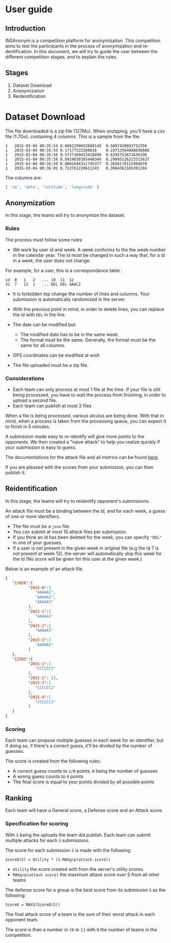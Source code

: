 # User guide

## Introduction

INSAnonym is a competition platform for anonymization.
This competition aims to test the participants in the process of anonymization and re-dentification.
In this document, we will try to guide the user between the different competition stages, and to explain the rules.

## Stages

1. Dataset Download 
2. Anonymization
3. Reidentification


# Dataset Download

The file downloaded is a zip file (127Mo).
When unzipping, you'll have a csv file (1.7Go), containing 4 columns.
This is a sample from the file:

```csv
1	2015-03-04 00:35:54	0.6862299652880149	0.5607438893732356
1	2015-03-04 00:35:55	0.17177522268016	0.19712564088036866
1	2015-03-04 00:35:56	0.5727169413410496	0.6295753633636196
1	2015-03-04 00:35:58	0.8924030365448349	0.29995126223315627
1	2015-03-04 00:35:59	0.8801684311745377	0.3656178115984039
1	2015-03-04 00:36:01	0.712761220611243	0.3604362165391204
```

The columns are:

```python
[ 'id', 'date', 'latitude', 'longitude' ]
```

## Anonymization

In this stage, the teams will try to anonymize the dataset.

### Rules 

The process must follow some rules:

- We work by user id and week. 
A week conforms to the the week number in the calendar year.
The id must be changed in such a way that, for a id in a week, the user does not change.

For example, for a user, this is a correspondance table :

```csv
id  0   1   2   ... 10  11  12
32  7   12  1   ... DEL DEL AAAC2
```

- It is forbidden top change the number of lines and columns. Your submission is automatically randomized in the server.

- With the previous point in mind, in order to delete lines, you can replace the id with `DEL` in the line.

- The date can be modified but:
    - The modified date has to be in the same week.
    - The format must be the same. Generally, the format must be the same for all columns.

- GPS coordinates can be modified at wish
- The file uploaded must be a zip file.

### Considerations

- Each team can only process at most 1 file at the time. If your file is still being processed, you have to wait the process from finishing, in order to upload a second file.
- Each team can publish at most 3 files

When a file is being processed, various alculus are being done. With that in mind, when a process is taken from the processing queue, you can expect it to finish in 5 minutes.

A submission made easy to re-identify will give more points to the opponents. We then created a "naive attack" to help you realize quickly if your submission is easy to guess.

The documentations for the attack file and all metrics can be found [here](https://github.com/danymat/INSAnonym-utils/blob/main/docs/insanonym-metrics.md).

If you are pleased with the scores from your submission, you can then publish it.


## Reidentification

In this stage, the teams will try to reidentify opponent's submissions.

An attack file must be a binding between the id, and for each week, a guess of one or more identifiers.

- The file must be a `json` file.
- You can submit at most 10 attack files per submission.
- If you think an id has been deleted for the week, you can specify `"DEL"` in one of your guesses.
- If a user is not present in the given week in original file (e.g the id 7 is not present at week 12), the server will automatically skip this week for the id (No score will be given for this user at the given week.)

Below is an example of an attack file.

```json
{
   "17850":{
          "2015-0":[
             "AAAAA1",
             "AAAAA2",
             "AAAAA3"
          ],
          "2015-1":[
             "AAAAA1"
          ],
          "2015-2":[
             "AAAAA1"
          ],
          "2015-3":[
             "AAAAA2"
          ]
   },
   "12583":{
          "2015-1":[
             "CCCCCC1"
          ],
          "2015-2": [],
          "2015-3":[
             "CCCCCC2"
          ],
          "2015-4":[
             "CCCCCC3"
          ]
   }
}
```

### Scoring

Each team can propose multiple guesses in each week for an identifier, but if doing so, if there's a correct guess, it'll be divided by the number of guesses.

The score is created from the following rules:

- A correct guess counts to `1/N` points, `N` being the number of guesses
- A wrong guess counts to `0` points
- The final score is equal to your points divided by all possible points

## Ranking

Each team will have a General score, a Defense score and an Attack score.

### Specification for scoring

With `S` being the uploads the team did publish.
Each team can submit multiple attacks for each `S` submissions.

The score for each submission `S` is made with the following:
 
 ```
 ScoreD(S) = Utility * (1-MAXgrp(attack score))
 ```

- `Utility` the score created with from the server's utility scores.
- `MAXgrp(attack score)` the maximum attack score over S from all other teams

The defense score for a group is the best score from its submission `S` as the following:

```
ScoreG = MAXS(ScoreD(S))
```

The final attack score of a team is the sum of their worst attack in each opponent team. 

The score is then a number in `[0:N-1]` with `N` the number of teams in the competition.

